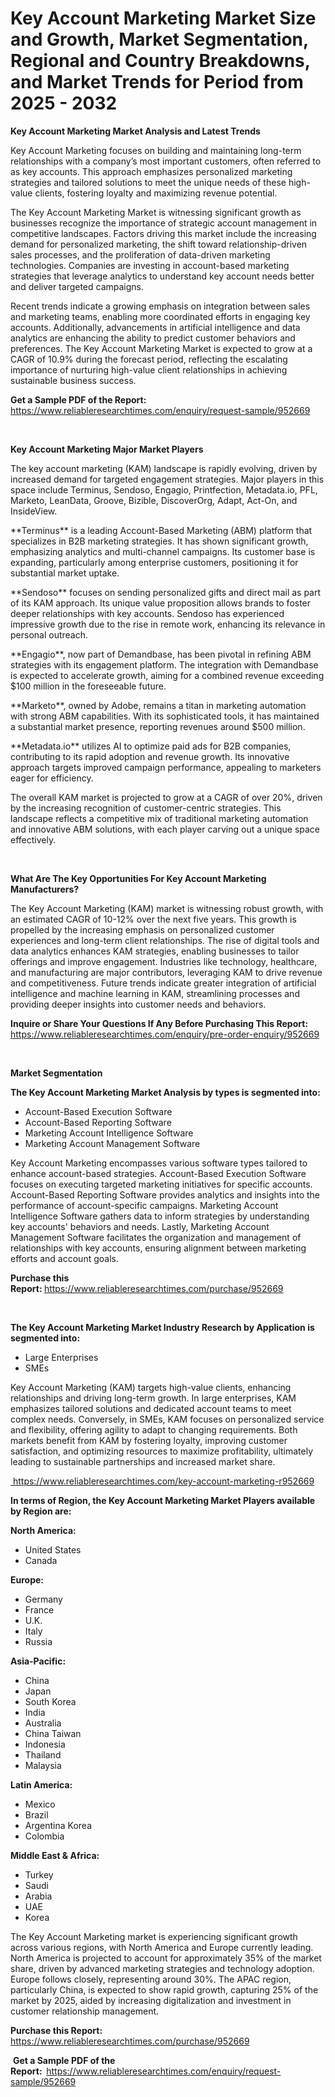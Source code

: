 <p><h1>Key Account Marketing Market Size and Growth, Market Segmentation, Regional and Country Breakdowns, and Market Trends for Period from 2025 -  2032</h1></p><p><strong>Key Account Marketing Market Analysis and Latest Trends</strong></p>
<p><p>Key Account Marketing focuses on building and maintaining long-term relationships with a company’s most important customers, often referred to as key accounts. This approach emphasizes personalized marketing strategies and tailored solutions to meet the unique needs of these high-value clients, fostering loyalty and maximizing revenue potential.</p><p>The Key Account Marketing Market is witnessing significant growth as businesses recognize the importance of strategic account management in competitive landscapes. Factors driving this market include the increasing demand for personalized marketing, the shift toward relationship-driven sales processes, and the proliferation of data-driven marketing technologies. Companies are investing in account-based marketing strategies that leverage analytics to understand key account needs better and deliver targeted campaigns.</p><p>Recent trends indicate a growing emphasis on integration between sales and marketing teams, enabling more coordinated efforts in engaging key accounts. Additionally, advancements in artificial intelligence and data analytics are enhancing the ability to predict customer behaviors and preferences. The Key Account Marketing Market is expected to grow at a CAGR of 10.9% during the forecast period, reflecting the escalating importance of nurturing high-value client relationships in achieving sustainable business success.</p></p>
<p><strong>Get a Sample PDF of the Report:&nbsp;</strong> <a href="https://www.reliableresearchtimes.com/enquiry/request-sample/952669?utm_campaign=3298&utm_medium=2&utm_source=Github&utm_content=ia&utm_term=17042025&utm_id=key-account-marketing">https://www.reliableresearchtimes.com/enquiry/request-sample/952669</a></p>
<p>&nbsp;</p>
<p><strong>Key Account Marketing Major Market Players</strong></p>
<p><p>The key account marketing (KAM) landscape is rapidly evolving, driven by increased demand for targeted engagement strategies. Major players in this space include Terminus, Sendoso, Engagio, Printfection, Metadata.io, PFL, Marketo, LeanData, Groove, Bizible, DiscoverOrg, Adapt, Act-On, and InsideView.</p><p>**Terminus** is a leading Account-Based Marketing (ABM) platform that specializes in B2B marketing strategies. It has shown significant growth, emphasizing analytics and multi-channel campaigns. Its customer base is expanding, particularly among enterprise customers, positioning it for substantial market uptake.</p><p>**Sendoso** focuses on sending personalized gifts and direct mail as part of its KAM approach. Its unique value proposition allows brands to foster deeper relationships with key accounts. Sendoso has experienced impressive growth due to the rise in remote work, enhancing its relevance in personal outreach.</p><p>**Engagio**, now part of Demandbase, has been pivotal in refining ABM strategies with its engagement platform. The integration with Demandbase is expected to accelerate growth, aiming for a combined revenue exceeding $100 million in the foreseeable future.</p><p>**Marketo**, owned by Adobe, remains a titan in marketing automation with strong ABM capabilities. With its sophisticated tools, it has maintained a substantial market presence, reporting revenues around $500 million.</p><p>**Metadata.io** utilizes AI to optimize paid ads for B2B companies, contributing to its rapid adoption and revenue growth. Its innovative approach targets improved campaign performance, appealing to marketers eager for efficiency.</p><p>The overall KAM market is projected to grow at a CAGR of over 20%, driven by the increasing recognition of customer-centric strategies. This landscape reflects a competitive mix of traditional marketing automation and innovative ABM solutions, with each player carving out a unique space effectively.</p></p>
<p>&nbsp;</p>
<p><strong>What Are The Key Opportunities For Key Account Marketing Manufacturers?</strong></p>
<p><p>The Key Account Marketing (KAM) market is witnessing robust growth, with an estimated CAGR of 10-12% over the next five years. This growth is propelled by the increasing emphasis on personalized customer experiences and long-term client relationships. The rise of digital tools and data analytics enhances KAM strategies, enabling businesses to tailor offerings and improve engagement. Industries like technology, healthcare, and manufacturing are major contributors, leveraging KAM to drive revenue and competitiveness. Future trends indicate greater integration of artificial intelligence and machine learning in KAM, streamlining processes and providing deeper insights into customer needs and behaviors.</p></p>
<p><strong>Inquire or Share Your Questions If Any Before Purchasing This Report:</strong> <a href="https://www.reliableresearchtimes.com/enquiry/pre-order-enquiry/952669?utm_campaign=3298&utm_medium=2&utm_source=Github&utm_content=ia&utm_term=17042025&utm_id=key-account-marketing">https://www.reliableresearchtimes.com/enquiry/pre-order-enquiry/952669</a></p>
<p>&nbsp;</p>
<p><strong>Market Segmentation</strong></p>
<p><strong>The Key Account Marketing Market Analysis by types is segmented into:</strong></p>
<p><ul><li>Account-Based Execution Software</li><li>Account-Based Reporting Software</li><li>Marketing Account Intelligence Software</li><li>Marketing Account Management Software</li></ul></p>
<p><p>Key Account Marketing encompasses various software types tailored to enhance account-based strategies. Account-Based Execution Software focuses on executing targeted marketing initiatives for specific accounts. Account-Based Reporting Software provides analytics and insights into the performance of account-specific campaigns. Marketing Account Intelligence Software gathers data to inform strategies by understanding key accounts' behaviors and needs. Lastly, Marketing Account Management Software facilitates the organization and management of relationships with key accounts, ensuring alignment between marketing efforts and account goals.</p></p>
<p><strong>Purchase this Report:&nbsp;</strong><a href="https://www.reliableresearchtimes.com/purchase/952669?utm_campaign=3298&utm_medium=2&utm_source=Github&utm_content=ia&utm_term=17042025&utm_id=key-account-marketing">https://www.reliableresearchtimes.com/purchase/952669</a></p>
<p>&nbsp;</p>
<p><strong>The Key Account Marketing Market Industry Research by Application is segmented into:</strong></p>
<p><ul><li>Large Enterprises</li><li>SMEs</li></ul></p>
<p><p>Key Account Marketing (KAM) targets high-value clients, enhancing relationships and driving long-term growth. In large enterprises, KAM emphasizes tailored solutions and dedicated account teams to meet complex needs. Conversely, in SMEs, KAM focuses on personalized service and flexibility, offering agility to adapt to changing requirements. Both markets benefit from KAM by fostering loyalty, improving customer satisfaction, and optimizing resources to maximize profitability, ultimately leading to sustainable partnerships and increased market share.</p></p>
<p><a href="https://www.reliableresearchtimes.com/key-account-marketing-r952669?utm_campaign=3298&utm_medium=2&utm_source=Github&utm_content=ia&utm_term=17042025&utm_id=key-account-marketing">&nbsp;https://www.reliableresearchtimes.com/key-account-marketing-r952669</a></p>
<p><strong>In terms of Region, the Key Account Marketing Market Players available by Region are:</strong></p>
<p>
    <p> <strong> North America: </strong>
        <ul>
            <li>United States</li>
            <li>Canada</li>
        </ul>
        </p> 
    <p> <strong> Europe: </strong>
        <ul>
            <li>Germany</li>
            <li>France</li>
            <li>U.K.</li>
            <li>Italy</li>
            <li>Russia</li>
        </ul>
        </p> 
    <p> <strong> Asia-Pacific: </strong>
        <ul>
            <li>China</li>
            <li>Japan</li>
            <li>South Korea</li>
            <li>India</li>
            <li>Australia</li>
            <li>China Taiwan</li>
            <li>Indonesia</li>
            <li>Thailand</li>
            <li>Malaysia</li>
        </ul>
        </p> 
    <p> <strong> Latin America: </strong>
        <ul>
            <li>Mexico</li>
            <li>Brazil</li>
            <li>Argentina Korea</li>
            <li>Colombia</li>
        </ul>
        </p> 
    <p> <strong> Middle East & Africa: </strong>
        <ul>
            <li>Turkey</li>
            <li>Saudi</li>
            <li>Arabia</li>
            <li>UAE</li>
            <li>Korea</li>
        </ul>
    </p>
    </p>
<p><p>The Key Account Marketing market is experiencing significant growth across various regions, with North America and Europe currently leading. North America is projected to account for approximately 35% of the market share, driven by advanced marketing strategies and technology adoption. Europe follows closely, representing around 30%. The APAC region, particularly China, is expected to show rapid growth, capturing 25% of the market by 2025, aided by increasing digitalization and investment in customer relationship management.</p></p>
<p><strong>Purchase this Report: </strong><a href="https://www.reliableresearchtimes.com/purchase/952669?utm_campaign=3298&utm_medium=2&utm_source=Github&utm_content=ia&utm_term=17042025&utm_id=key-account-marketing">https://www.reliableresearchtimes.com/purchase/952669</a></p>
<p>&nbsp;<strong>Get a Sample PDF of the Report:&nbsp;&nbsp;</strong><a href="https://www.reliableresearchtimes.com/enquiry/request-sample/952669?utm_campaign=3298&utm_medium=2&utm_source=Github&utm_content=ia&utm_term=17042025&utm_id=key-account-marketing">https://www.reliableresearchtimes.com/enquiry/request-sample/952669</a></p>
<p><strong></strong></p>
<p><p></p><p></p><p></p></p>